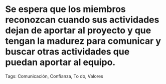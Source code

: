 # Se espera que los miembros reconozcan cuando sus actividades dejan de aportar al proyecto y que tengan la madurez para comunicar y buscar otras actividades que puedan aportar al equipo.

Tags: Comunicación, Confianza, To do, Valores